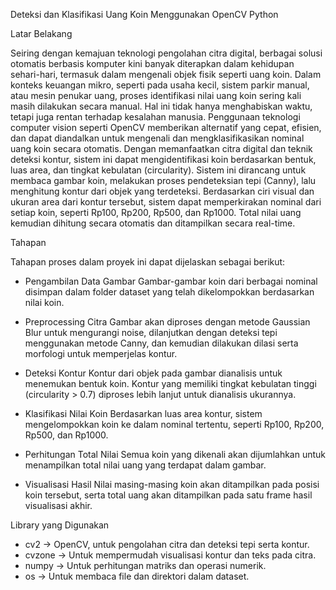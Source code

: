 Deteksi dan Klasifikasi Uang Koin Menggunakan OpenCV Python


Latar Belakang

Seiring dengan kemajuan teknologi pengolahan citra digital, berbagai solusi otomatis berbasis komputer kini banyak diterapkan dalam kehidupan sehari-hari, termasuk dalam mengenali objek fisik seperti uang koin. Dalam konteks keuangan mikro, seperti pada usaha kecil, sistem parkir manual, atau mesin penukar uang, proses identifikasi nilai uang koin sering kali masih dilakukan secara manual. Hal ini tidak hanya menghabiskan waktu, tetapi juga rentan terhadap kesalahan manusia.
Penggunaan teknologi computer vision seperti OpenCV memberikan alternatif yang cepat, efisien, dan dapat diandalkan untuk mengenali dan mengklasifikasikan nominal uang koin secara otomatis. Dengan memanfaatkan citra digital dan teknik deteksi kontur, sistem ini dapat mengidentifikasi koin berdasarkan bentuk, luas area, dan tingkat kebulatan (circularity).
Sistem ini dirancang untuk membaca gambar koin, melakukan proses pendeteksian tepi (Canny), lalu menghitung kontur dari objek yang terdeteksi. Berdasarkan ciri visual dan ukuran area dari kontur tersebut, sistem dapat memperkirakan nominal dari setiap koin, seperti Rp100, Rp200, Rp500, dan Rp1000. Total nilai uang kemudian dihitung secara otomatis dan ditampilkan secara real-time.

Tahapan

Tahapan proses dalam proyek ini dapat dijelaskan sebagai berikut:
- Pengambilan Data Gambar
 Gambar-gambar koin dari berbagai nominal disimpan dalam folder dataset yang telah dikelompokkan berdasarkan nilai koin.


- Preprocessing Citra
 Gambar akan diproses dengan metode Gaussian Blur untuk mengurangi noise, dilanjutkan dengan deteksi tepi menggunakan metode Canny, dan kemudian dilakukan dilasi serta morfologi untuk memperjelas kontur.


- Deteksi Kontur
 Kontur dari objek pada gambar dianalisis untuk menemukan bentuk koin. Kontur yang memiliki tingkat kebulatan tinggi (circularity > 0.7) diproses lebih lanjut untuk dianalisis ukurannya.


- Klasifikasi Nilai Koin
 Berdasarkan luas area kontur, sistem mengelompokkan koin ke dalam nominal tertentu, seperti Rp100, Rp200, Rp500, dan Rp1000.


- Perhitungan Total Nilai
 Semua koin yang dikenali akan dijumlahkan untuk menampilkan total nilai uang yang terdapat dalam gambar.


- Visualisasi Hasil
 Nilai masing-masing koin akan ditampilkan pada posisi koin tersebut, serta total uang akan ditampilkan pada satu frame hasil visualisasi akhir.


Library yang Digunakan
- cv2 → OpenCV, untuk pengolahan citra dan deteksi tepi serta kontur.
- cvzone → Untuk mempermudah visualisasi kontur dan teks pada citra.
- numpy → Untuk perhitungan matriks dan operasi numerik.
- os → Untuk membaca file dan direktori dalam dataset.



